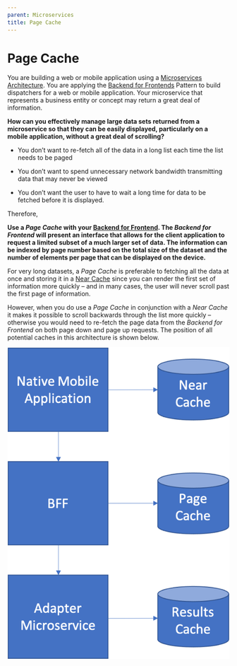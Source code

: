 ```yaml
---
parent: Microservices
title: Page Cache
---
```

Page Cache
===
You are building a web or mobile application using a [Microservices Architecture](Microservices-Architecture.md). You are applying the [Backend for Frontends](Backends-For-Frontends.md) Pattern to build dispatchers for a web or mobile application.  Your microservice that represents a business entity or concept may return a great deal of information.

**How can you effectively manage large data sets returned from a microservice so that they can be easily displayed, particularly on a mobile application, without a great deal of scrolling?**

-   You don’t want to re-fetch all of the data in a long list each time the list needs to be paged

-   You don’t want to spend unnecessary network bandwidth transmitting data that may never be viewed

-   You don’t want the user to have to wait a long time for data to be fetched before it is displayed.

Therefore,

**Use a *Page Cache* with your [Backend for Frontend](Backends-For-Frontends.md). The *Backend for Frontend* will present an interface that allows for the client application to request a limited subset of a much larger set of data. The information can be indexed by page number based on the total size of the dataset and the number of elements per page that can be displayed on the device.**

For very long datasets, a *Page Cache* is preferable to fetching all the data at once and storing it in a [Near Cache](../Cloud-Client-Architecture/Near-Cache.md) since you can render the first set of information more quickly – and in many cases, the user will never scroll past the first page of information.

However, when you do use a *Page Cache* in conjunction with a *Near Cache* it makes it possible to scroll backwards through the list more quickly – otherwise you would need to re-fetch the page data from the *Backend for Frontend* on both page down and page up requests.  The position of all potential caches in this architecture is shown below.

![Caches](../assets/Caches.png)
